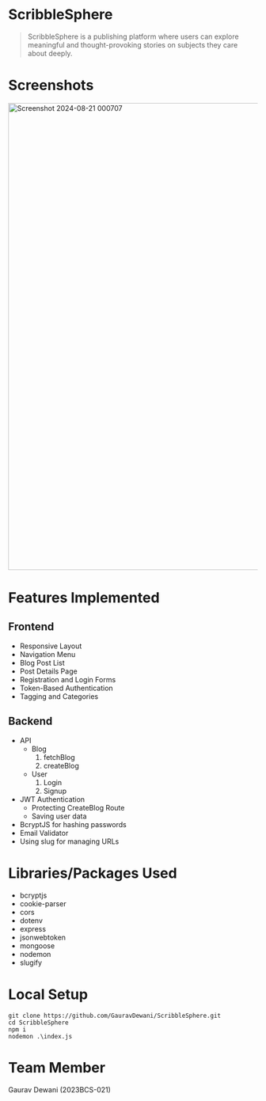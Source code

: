 # ScribbleSphere
>ScribbleSphere is a publishing platform where users can explore meaningful and thought-provoking stories on subjects they care about deeply.

# Screenshots
<img width="944" alt="Screenshot 2024-08-21 000707" src="https://github.com/user-attachments/assets/b9427a07-0a87-43b7-87e6-fa0b1cd4e6ec">


# Features Implemented
## Frontend
* Responsive Layout
* Navigation Menu
* Blog Post List
* Post Details Page
* Registration and Login Forms
* Token-Based Authentication
* Tagging and Categories

## Backend
* API
  * Blog
    1. fetchBlog
    2. createBlog 
  * User
    1. Login
    2. Signup
* JWT Authentication
  * Protecting CreateBlog Route
  * Saving user data
* BcryptJS for hashing passwords
* Email Validator
* Using slug for managing URLs

# Libraries/Packages Used
* bcryptjs
* cookie-parser
* cors
* dotenv
* express
* jsonwebtoken
* mongoose
* nodemon
* slugify

# Local Setup
```
git clone https://github.com/GauravDewani/ScribbleSphere.git
cd ScribbleSphere
npm i
nodemon .\index.js
```

# Team Member
Gaurav Dewani (2023BCS-021)
